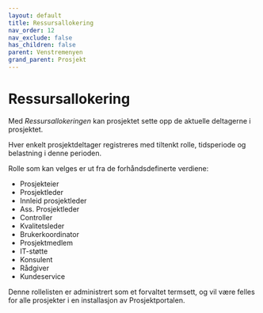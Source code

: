 ```yaml
---
layout: default
title: Ressursallokering
nav_order: 12
nav_exclude: false
has_children: false
parent: Venstremenyen
grand_parent: Prosjekt
---
```


# Ressursallokering

Med *Ressursallokeringen* kan prosjektet sette opp de aktuelle
deltagerne i prosjektet.

Hver enkelt prosjektdeltager registreres med tiltenkt rolle, tidsperiode og belastning i denne perioden.

Rolle som kan velges er ut fra de forhåndsdefinerte verdiene:

  - Prosjekteier
  - Prosjektleder
  - Innleid prosjektleder
  - Ass. Prosjektleder
  - Controller
  - Kvalitetsleder
  - Brukerkoordinator
  - Prosjektmedlem
  - IT-støtte
  - Konsulent
  - Rådgiver
  - Kundeservice

Denne rollelisten er administrert som et forvaltet termsett, og vil være felles for alle prosjekter i en installasjon av Prosjektportalen.